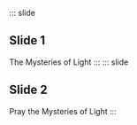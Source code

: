 ::: slide
## Slide 1
The Mysteries of Light
:::
::: slide
## Slide 2
Pray the Mysteries of Light
:::
